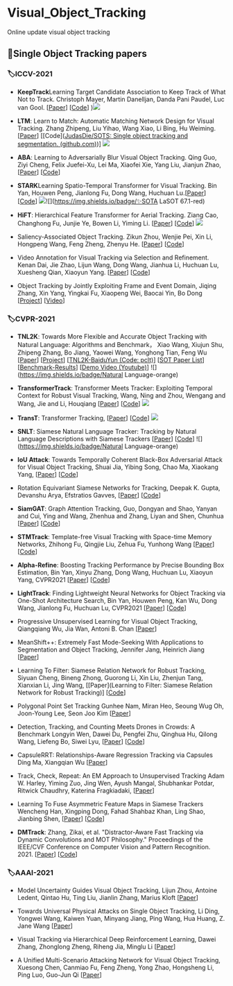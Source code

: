 # Visual_Object_Tracking
Online update visual object tracking

## 📃Single Object Tracking papers

### 🏷ICCV-2021

- **KeepTrack**Learning Target Candidate Association to Keep Track of What Not to Track.  Christoph Mayer, Martin Danelljan, Danda Pani Paudel, Luc van Gool. [[Paper](https://arxiv.org/pdf/2103.16556v2.pdf)] [[Code](https://github.com/visionml/pytracking)] )![](https://img.shields.io/badge/✨SOTA_LaSOT_67.1-red)

- **LTM**: Learn to Match: Automatic Matching Network Design for Visual Tracking. Zhang Zhipeng, Liu Yihao, Wang Xiao, Li Bing, Hu Weiming. [[Paper](https://arxiv.org/abs/2108.00803)] [[Code]([JudasDie/SOTS: Single object tracking and segmentation. (github.com)](https://github.com/JudasDie/SOTS))] ![](https://img.shields.io/badge/Match-green)

- **ABA**: Learning to Adversarially Blur Visual Object Tracking. Qing Guo, Ziyi Cheng, Felix Juefei-Xu, Lei Ma, Xiaofei Xie, Yang Liu, Jianjun Zhao, [[Paper](https://arxiv.org/pdf/2107.12085.pdf)] [[Code](https://github.com/tsingqguo/ABA)]

- **STARK**Learning Spatio-Temporal Transformer for Visual Tracking. Bin Yan, Houwen Peng, Jianlong Fu, Dong Wang, Huchuan Lu.[[Paper](https://arxiv.org/abs/2103.17154)] [[Code](https://github.com/researchmm/Stark)] ![](https://img.shields.io/badge/Transformer-blue)![](https://img.shields.io/badge/✨SOTA LaSOT 67.1-red)

- **HiFT**: Hierarchical Feature Transformer for Aerial Tracking. Ziang Cao, Changhong Fu, Junjie Ye, Bowen Li, Yiming Li. [[Paper](https://arxiv.org/abs/2108.00202)] [[Code](https://github.com/vision4robotics/HiFT)] ![](https://img.shields.io/badge/Transformer-blue)

- Saliency-Associated Object Tracking. Zikun Zhou, Wenjie Pei, Xin Li, Hongpeng Wang, Feng Zheng, Zhenyu He. [[Paper](https://arxiv.org/abs/2108.03637)] [[Code](https://github.com/wangxiao5791509/Single_Object_Tracking_Paper_List/blob/main)]

- Video Annotation for Visual Tracking via Selection and Refinement. Kenan Dai, Jie Zhao, Lijun Wang, Dong Wang, Jianhua Li, Huchuan Lu, Xuesheng Qian, Xiaoyun Yang. [[Paper](https://arxiv.org/abs/2108.03821)] [[Code](https://github.com/daikenan/vasr)]

- Object Tracking by Jointly Exploiting Frame and Event Domain, Jiqing Zhang, Xin Yang, Yingkai Fu, Xiaopeng Wei, Baocai Yin, Bo Dong [[Project](https://zhangjiqing.com/dataset/)] [[Video](https://www.youtube.com/watch?v=EeMRO8XVv04)]

### 🏷CVPR-2021

- **TNL2K**: Towards More Flexible and Accurate Object Tracking with Natural Language: Algorithms and Benchmark， Xiao Wang, Xiujun Shu, Zhipeng Zhang, Bo Jiang, Yaowei Wang, Yonghong Tian, Feng Wu [[Paper](https://arxiv.org/pdf/2103.16746.pdf)] [[Project](https://sites.google.com/view/langtrackbenchmark/)] [[TNL2K-BaiduYun (Code: pclt)](https://pan.baidu.com/s/1p7WR20szGLc9gitZOI0wkw)] [[SOT Paper List](https://github.com/wangxiao5791509/Single_Object_Tracking_Paper_List)] [[Benchmark-Results](https://stuahueducnmy.sharepoint.com/:u:/g/personal/e16101002_stu_ahu_edu_cn/EaXwUHLr01RGoNEgqAW5nXABJ1FiHap7X6zCuPJfszJlSg?e=4owRLa)] [[Demo Video (Youtube)](https://www.youtube.com/watch?v=7lvVDlkkff0&ab_channel=XiaoWang)]  ![](https://img.shields.io/badge/Natural Language-orange)

* **TransformerTrack**: Transformer Meets Tracker: Exploiting Temporal Context for Robust Visual Tracking, Wang, Ning and Zhou, Wengang and Wang, Jie and Li, Houqiang [[Paper](https://arxiv.org/abs/2103.11681)] [[Code](https://github.com/594422814/TransformerTrack)]  ![](https://img.shields.io/badge/Transformer-blue)

* **TransT**: Transformer Tracking, [[Paper](https://arxiv.org/abs/2103.15436)] [[Code](https://github.com/chenxin-dlut/TransT)]  ![](https://img.shields.io/badge/Transformer-blue)
* **SNLT**: Siamese Natural Language Tracker: Tracking by Natural Language Descriptions with Siamese Trackers [[Paper](https://arxiv.org/pdf/1912.02048.pdf)] [[Code](https://github.com/fredfung007/snlt)]  ![](https://img.shields.io/badge/Natural Language-orange)

* **IoU Attack**: Towards Temporally Coherent Black-Box Adversarial Attack for Visual Object Tracking, Shuai Jia, Yibing Song, Chao Ma, Xiaokang Yang, [[Paper](https://arxiv.org/pdf/2103.14938.pdf)] [[Code](https://github.com/VISION-SJTU/IoUattack)] 
* Rotation Equivariant Siamese Networks for Tracking, Deepak K. Gupta, Devanshu Arya, Efstratios Gavves, [[Paper](https://arxiv.org/abs/2012.13078)] [[Code](https://github.com/dkgupta90/re-siamnet)]

* **SiamGAT**: Graph Attention Tracking, Guo, Dongyan and Shao, Yanyan and Cui, Ying and Wang, Zhenhua and Zhang, Liyan and Shen, Chunhua [[Paper](https://arxiv.org/pdf/2011.11204.pdf)] [[Code](https://github.com/ohhhyeahhh/SiamGAT)] 

* **STMTrack**: Template-free Visual Tracking with Space-time Memory Networks, Zhihong Fu, Qingjie Liu, Zehua Fu, Yunhong Wang [[Paper](https://arxiv.org/abs/2104.00324)] [[Code](https://github.com/fzh0917/STMTrack)] 

* **Alpha-Refine**: Boosting Tracking Performance by Precise Bounding Box Estimation, Bin Yan, Xinyu Zhang, Dong Wang, Huchuan Lu, Xiaoyun Yang, CVPR2021 [[Paper](https://arxiv.org/abs/2012.06815)] [[Code](https://github.com/MasterBin-IIAU/AlphaRefine)] 

* **LightTrack**: Finding Lightweight Neural Networks for Object Tracking via One-Shot Architecture Search, Bin Yan, Houwen Peng, Kan Wu, Dong Wang, Jianlong Fu, Huchuan Lu, CVPR2021 [[Paper]()] [[Code](https://github.com/researchmm/LightTrack)]

* Progressive Unsupervised Learning for Visual Object Tracking, Qiangqiang Wu, Jia Wan, Antoni B. Chan [[Paper](https://openaccess.thecvf.com/content/CVPR2021/papers/Wu_Progressive_Unsupervised_Learning_for_Visual_Object_Tracking_CVPR_2021_paper.pdf)]

* MeanShift++: Extremely Fast Mode-Seeking With Applications to Segmentation and Object Tracking,	Jennifer Jang, Heinrich Jiang [[Paper](https://arxiv.org/pdf/2104.00303.pdf)]

* Learning To Filter: Siamese Relation Network for Robust Tracking, Siyuan Cheng, Bineng Zhong, Guorong Li, Xin Liu, Zhenjun Tang, Xianxian Li, Jing Wang, [[Paper](Learning to Filter: Siamese Relation Network for Robust Tracking)] [[Code](https://github.com/hqucv/siamrn)]

* Polygonal Point Set Tracking	Gunhee Nam, Miran Heo, Seoung Wug Oh, Joon-Young Lee, Seon Joo Kim [[Paper](https://openaccess.thecvf.com/content/CVPR2021/papers/Nam_Polygonal_Point_Set_Tracking_CVPR_2021_paper.pdf)]

* Detection, Tracking, and Counting Meets Drones in Crowds: A Benchmark	Longyin Wen, Dawei Du, Pengfei Zhu, Qinghua Hu, Qilong Wang, Liefeng Bo, Siwei Lyu, [[Paper](https://arxiv.org/pdf/2105.02440.pdf)] [[Code](https://github.com/VisDrone/DroneCrowd)]

* CapsuleRRT: Relationships-Aware Regression Tracking via Capsules	Ding Ma, Xiangqian Wu [[Paper](https://openaccess.thecvf.com/content/CVPR2021/papers/Ma_CapsuleRRT_Relationships-Aware_Regression_Tracking_via_Capsules_CVPR_2021_paper.pdf)]

* Track, Check, Repeat: An EM Approach to Unsupervised Tracking	Adam W. Harley, Yiming Zuo, Jing Wen, Ayush Mangal, Shubhankar Potdar, Ritwick Chaudhry, Katerina Fragkiadaki, [[Paper](https://arxiv.org/pdf/2104.03424.pdf)]

* Learning To Fuse Asymmetric Feature Maps in Siamese Trackers	Wencheng Han, Xingping Dong, Fahad Shahbaz Khan, Ling Shao, Jianbing Shen, [[Paper](https://arxiv.org/pdf/2012.02776.pdf)] [[Code](https://github.com/wencheng256/SiamBAN-ACM)]

* **DMTrack**: Zhang, Zikai, et al. "Distractor-Aware Fast Tracking via Dynamic Convolutions and MOT Philosophy." Proceedings of the IEEE/CVF Conference on Computer Vision and Pattern Recognition. 2021. [[Paper](https://openaccess.thecvf.com/content/CVPR2021/papers/Zhang_Distractor-Aware_Fast_Tracking_via_Dynamic_Convolutions_and_MOT_Philosophy_CVPR_2021_paper.pdf)] [[Code](https://github.com/hqucv/dmtrack)]

### 🏷AAAI-2021
* Model Uncertainty Guides Visual Object Tracking, Lijun Zhou, Antoine Ledent, Qintao Hu, Ting Liu, Jianlin Zhang, Marius Kloft [[Paper](https://ojs.aaai.org/index.php/AAAI/article/view/16473)]

* Towards Universal Physical Attacks on Single Object Tracking, Li Ding, Yongwei Wang, Kaiwen Yuan, Minyang Jiang, Ping Wang, Hua Huang, Z. Jane Wang [[Paper](https://www.aaai.org/AAAI21Papers/AAAI-2606.DingL.pdf)]

* Visual Tracking via Hierarchical Deep Reinforcement Learning, Dawei Zhang, Zhonglong Zheng, Riheng Jia, Minglu Li [[Paper](https://www.aaai.org/AAAI21Papers/AAAI-3094.ZhangD.pdf)]

* A Unified Multi-Scenario Attacking Network for Visual Object Tracking, Xuesong Chen, Canmiao Fu, Feng Zheng, Yong Zhao, Hongsheng Li, Ping Luo, Guo-Jun Qi [[Paper](https://ojs.aaai.org/index.php/AAAI/article/view/16195)]









